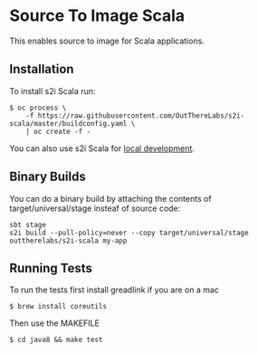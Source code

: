 # Source To Image Scala

This enables source to image for Scala applications.

## Installation

To install s2i Scala run:

```shell
$ oc process \
    -f https://raw.githubusercontent.com/OutThereLabs/s2i-scala/master/buildconfig.yaml \
    | oc create -f -
```

You can also use s2i Scala for [local development](local-development.md).

## Binary Builds

You can do a binary build by attaching the contents of target/universal/stage insteaf of source code:

```shell source to build
sbt stage
s2i build --pull-policy=never --copy target/universal/stage outtherelabs/s2i-scala my-app
```

## Running Tests

To run the tests first install greadlink if you are on a mac

```shell
$ brew install coreutils
```

Then use the MAKEFILE

```shell
$ cd java8 && make test
```
